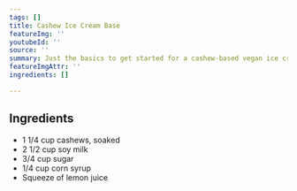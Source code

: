 ```yaml
---
tags: []
title: Cashew Ice Cream Base
featureImg: ''
youtubeId: ''
source: ''
summary: Just the basics to get started for a cashew-based vegan ice cream.
featureImgAttr: ''
ingredients: []

---
```

## Ingredients 

* 1 1/4 cup cashews, soaked
* 2 1/2 cup soy milk
* 3/4 cup sugar
* 1/4 cup corn syrup
* Squeeze of lemon juice
